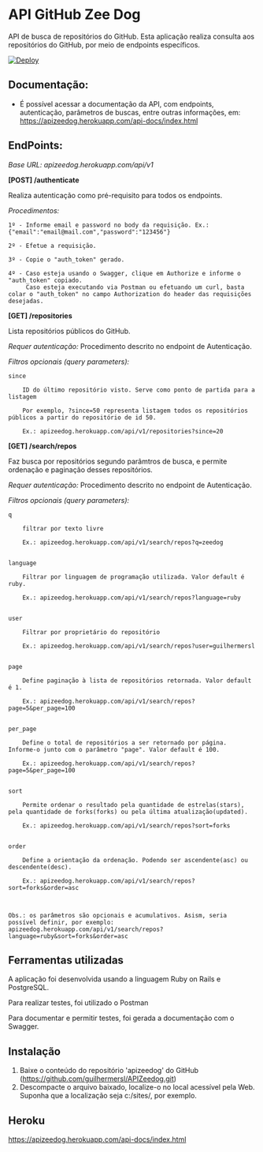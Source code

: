 # API GitHub Zee Dog

API de busca de repositórios do GitHub.
Esta aplicação realiza consulta aos repositórios do GitHub, por meio de endpoints específicos.

[![Deploy](https://www.herokucdn.com/deploy/button.svg)](https://apizeedog.herokuapp.com/api-docs/index.html)



## Documentação:
*   É possível acessar a documentação da API, com endpoints, autenticação, parâmetros de buscas, entre outras informações, em: https://apizeedog.herokuapp.com/api-docs/index.html



## EndPoints:
*Base URL: apizeedog.herokuapp.com/api/v1*


**[POST] /authenticate**

Realiza autenticação como pré-requisito para todos os endpoints.

*Procedimentos:*

    1º - Informe email e password no body da requisição. Ex.: {"email":"email@mail.com","password":"123456"}

    2º - Efetue a requisição.

    3º - Copie o "auth_token" gerado.

    4º - Caso esteja usando o Swagger, clique em Authorize e informe o "auth_token" copiado. 
         Caso esteja executando via Postman ou efetuando um curl, basta colar o "auth_token" no campo Authorization do header das requisições desejadas.



**[GET]  /repositories**  

Lista repositórios públicos do GitHub.

*Requer autenticação:* Procedimento descrito no endpoint de Autenticação.

*Filtros opcionais (query parameters):*

    since

        ID do último repositório visto. Serve como ponto de partida para a listagem
        
        Por exemplo, ?since=50 representa listagem todos os repositórios públicos a partir do repositório de id 50.

        Ex.: apizeedog.herokuapp.com/api/v1/repositories?since=20



 
**[GET]  /search/repos**      

Faz busca por repositórios segundo parâmtros de busca, e permite ordenação e paginação desses repositórios.
        
*Requer autenticação:* Procedimento descrito no endpoint de Autenticação.
    
*Filtros opcionais (query parameters):*

    q
    
        filtrar por texto livre

        Ex.: apizeedog.herokuapp.com/api/v1/search/repos?q=zeedog


    language
    
        Filtrar por linguagem de programação utilizada. Valor default é ruby.
        
        Ex.: apizeedog.herokuapp.com/api/v1/search/repos?language=ruby


    user
    
        Filtrar por proprietário do repositório

        Ex.: apizeedog.herokuapp.com/api/v1/search/repos?user=guilhermersl


    page
    
        Define paginação à lista de repositórios retornada. Valor default é 1.
        
        Ex.: apizeedog.herokuapp.com/api/v1/search/repos?page=5&per_page=100
        
        
    per_page
    
        Define o total de repositórios a ser retornado por página. Informe-o junto com o parâmetro "page". Valor default é 100.
        
        Ex.: apizeedog.herokuapp.com/api/v1/search/repos?page=5&per_page=100


    sort
    
        Permite ordenar o resultado pela quantidade de estrelas(stars), pela quantidade de forks(forks) ou pela última atualização(updated).
                                                               
        Ex.: apizeedog.herokuapp.com/api/v1/search/repos?sort=forks 


    order
    
        Define a orientação da ordenação. Podendo ser ascendente(asc) ou descendente(desc).
        
        Ex.: apizeedog.herokuapp.com/api/v1/search/repos?sort=forks&order=asc

    
    
    Obs.: os parâmetros são opcionais e acumulativos. Asism, seria possível definir, por exemplo: apizeedog.herokuapp.com/api/v1/search/repos?language=ruby&sort=forks&order=asc

                                                                    

## Ferramentas utilizadas

A aplicação foi desenvolvida usando a linguagem Ruby on Rails e PostgreSQL. 

Para realizar testes, foi utilizado o Postman

Para documentar e permitir testes, foi gerada a documentação com o Swagger.



## Instalação

1. Baixe o conteúdo do repositório 'apizeedog' do GitHub (https://github.com/guilhermersl/APIZeedog.git)
2. Descompacte o arquivo baixado, localize-o no local acessível pela Web. Suponha que a localização seja c:/sites/, por exemplo.



## Heroku

https://apizeedog.herokuapp.com/api-docs/index.html